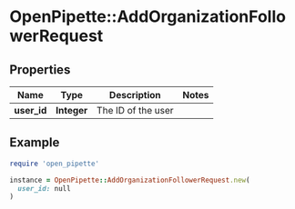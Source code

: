 # OpenPipette::AddOrganizationFollowerRequest

## Properties

| Name | Type | Description | Notes |
| ---- | ---- | ----------- | ----- |
| **user_id** | **Integer** | The ID of the user |  |

## Example

```ruby
require 'open_pipette'

instance = OpenPipette::AddOrganizationFollowerRequest.new(
  user_id: null
)
```

